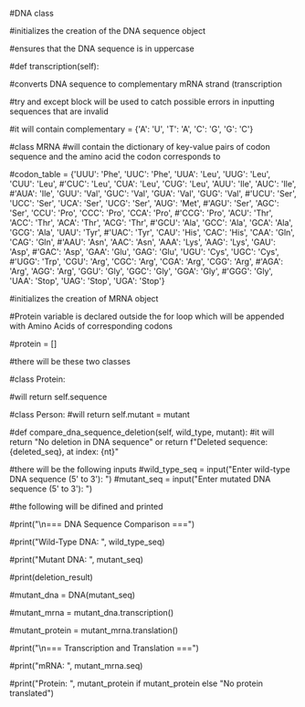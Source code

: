 #DNA class

#initializes the creation of the DNA sequence object

#ensures that the DNA sequence is in uppercase

#def transcription(self):

#converts DNA sequence to complementary mRNA strand (transcription

#try and except block will be used to catch possible errors in inputting sequences that are invalid

#it will contain complementary = {'A': 'U', 'T': 'A', 'C': 'G', 'G': 'C'}
        

#class MRNA
#will contain the dictionary of key-value pairs of codon sequence and the amino acid the codon corresponds to

#codon_table = {'UUU': 'Phe', 'UUC': 'Phe', 'UUA': 'Leu', 'UUG': 'Leu', 'CUU': 'Leu',
 #'CUC': 'Leu', 'CUA': 'Leu', 'CUG': 'Leu', 'AUU': 'Ile', 'AUC': 'Ile',
   #'AUA': 'Ile', 'GUU': 'Val', 'GUC': 'Val', 'GUA': 'Val', 'GUG': 'Val',
  #'UCU': 'Ser', 'UCC': 'Ser', 'UCA': 'Ser', 'UCG': 'Ser', 'AUG': 'Met',
   #'AGU': 'Ser', 'AGC': 'Ser', 'CCU': 'Pro', 'CCC': 'Pro', 'CCA': 'Pro',
   #'CCG': 'Pro', 'ACU': 'Thr', 'ACC': 'Thr', 'ACA': 'Thr', 'ACG': 'Thr',
 #'GCU': 'Ala', 'GCC': 'Ala', 'GCA': 'Ala', 'GCG': 'Ala', 'UAU': 'Tyr',
#'UAC': 'Tyr', 'CAU': 'His', 'CAC': 'His', 'CAA': 'Gln', 'CAG': 'Gln',
#'AAU': 'Asn', 'AAC': 'Asn', 'AAA': 'Lys', 'AAG': 'Lys', 'GAU': 'Asp',
#'GAC': 'Asp', 'GAA': 'Glu', 'GAG': 'Glu', 'UGU': 'Cys', 'UGC': 'Cys',
#'UGG': 'Trp', 'CGU': 'Arg', 'CGC': 'Arg', 'CGA': 'Arg', 'CGG': 'Arg',
#'AGA': 'Arg', 'AGG': 'Arg', 'GGU': 'Gly', 'GGC': 'Gly', 'GGA': 'Gly',
#'GGG': 'Gly', 'UAA': 'Stop', 'UAG': 'Stop', 'UGA': 'Stop'}

#initializes the creation of MRNA object

#Protein variable is declared outside the for loop which will be appended with Amino Acids of corresponding codons

#protein = []
       
              
#there will be these two classes 
 
#class Protein:

#will return self.sequence

#class Person:
#will return self.mutant = mutant
        
  #def compare_dna_sequence_deletion(self, wild_type, mutant):
#it will return "No deletion in DNA sequence"    or     return f"Deleted sequence: {deleted_seq}, at index: {nt}"

#there will be the following inputs 
#wild_type_seq = input("Enter wild-type DNA sequence (5' to 3'): ")
#mutant_seq = input("Enter mutated DNA sequence (5' to 3'): ")

#the following will be difined and printed 

#print("\n=== DNA Sequence Comparison ===")

#print("Wild-Type DNA: ", wild_type_seq)

#print("Mutant DNA:    ", mutant_seq)

#print(deletion_result)

#mutant_dna = DNA(mutant_seq)

#mutant_mrna = mutant_dna.transcription()

#mutant_protein = mutant_mrna.translation()

#print("\n=== Transcription and Translation ===")

#print("mRNA:          ", mutant_mrna.seq)

#print("Protein:       ", mutant_protein if mutant_protein else "No protein translated")
